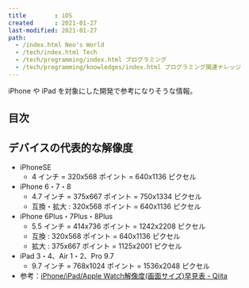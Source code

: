 ```yaml
---
title        : iOS
created      : 2021-01-27
last-modified: 2021-01-27
path:
  - /index.html Neo's World
  - /tech/index.html Tech
  - /tech/programming/index.html プログラミング
  - /tech/programming/knowledges/index.html プログラミング関連ナレッジ
---
```


iPhone や iPad を対象にした開発で参考になりそうな情報。


## 目次


## デバイスの代表的な解像度

- iPhoneSE
  - 4 インチ = 320x568 ポイント = 640x1136 ピクセル
- iPhone 6・7・8
  - 4.7 インチ = 375x667 ポイント = 750x1334 ピクセル
  - 互換・拡大 : 320x568 ポイント = 640x1136 ピクセル
- iPhone 6Plus・7Plus・8Plus
  - 5.5 インチ = 414x736 ポイント = 1242x2208 ピクセル
  - 互換 : 320x568 ポイント = 640x1136 ピクセル
  - 拡大 : 375x667 ポイント = 1125x2001 ピクセル
- iPad 3・4、Air 1・2、Pro 9.7
  - 9.7 インチ = 768x1024 ポイント = 1536x2048 ピクセル
- 参考：[iPhone/iPad/Apple Watch解像度(画面サイズ)早見表 - Qiita](https://qiita.com/tomohisaota/items/f8857d01f328e34fb551)
